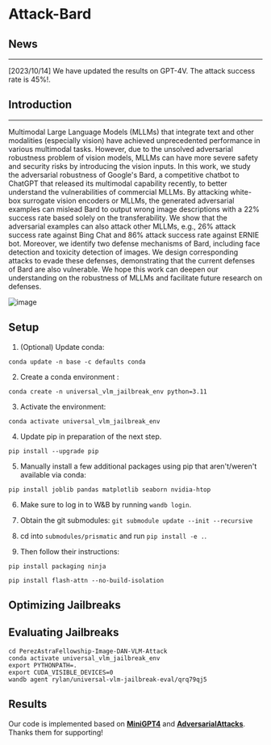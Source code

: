 # Attack-Bard

## News

---

[2023/10/14] We have updated the results on GPT-4V. The attack success rate is 45%!.


## Introduction

---

Multimodal Large Language Models (MLLMs) that integrate text and other modalities (especially vision) have achieved unprecedented performance in various multimodal tasks. However, due to the unsolved adversarial robustness problem of vision models, MLLMs can have more severe safety and security risks by introducing the vision inputs. In this work, we study the adversarial robustness of Google's Bard, a competitive chatbot to ChatGPT that released its multimodal capability recently, to better understand the vulnerabilities of commercial MLLMs. By attacking white-box surrogate vision encoders or MLLMs, the generated adversarial examples can mislead Bard to output wrong image descriptions with a 22% success rate based solely on the transferability. We show that the adversarial examples can also attack other MLLMs, e.g., 26% attack success rate against Bing Chat and 86\% attack success rate against ERNIE bot. Moreover, we identify two defense mechanisms of Bard, including face detection and toxicity detection of images. We design corresponding attacks to evade these defenses, demonstrating that the current defenses of Bard are also vulnerable. We hope this work can deepen our understanding on the robustness of MLLMs and facilitate future research on defenses. 

![image](https://github.com/thu-ml/Attack-Bard/blob/main/dataset/demos/VQA.png)


## Setup

1. (Optional) Update conda:

`conda update -n base -c defaults conda`

2. Create a conda environment :

`conda create -n universal_vlm_jailbreak_env python=3.11`

3. Activate the environment:

`conda activate universal_vlm_jailbreak_env`

4. Update pip in preparation of the next step.

`pip install --upgrade pip`

5. Manually install a few additional packages using pip that aren't/weren't available via conda:

`pip install joblib pandas matplotlib seaborn nvidia-htop`

6. Make sure to log in to W&B by running `wandb login`.

7. Obtain the git submodules: `git submodule update --init --recursive`

8. cd into `submodules/prismatic` and run `pip install -e .`.
9. Then follow their instructions:

`pip install packaging ninja`

`pip install flash-attn --no-build-isolation`

## Optimizing Jailbreaks

## Evaluating Jailbreaks

```
cd PerezAstraFellowship-Image-DAN-VLM-Attack
conda activate universal_vlm_jailbreak_env
export PYTHONPATH=.
export CUDA_VISIBLE_DEVICES=0
wandb agent rylan/universal-vlm-jailbreak-eval/qrq79qj5
```


## Results



Our code is implemented based on [**MiniGPT4**](https://github.com/Vision-CAIR/MiniGPT-4) and [**AdversarialAttacks**](https://github.com/huanranchen/AdversarialAttacks).  Thanks them for supporting! 



